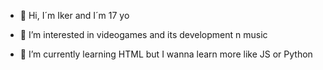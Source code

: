 - 👋 Hi, I´m Iker and I´m 17 yo

- 👀 I’m interested in videogames and its development n music
- 🌱 I’m currently learning HTML but I wanna learn more like JS or Python
